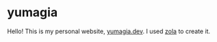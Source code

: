 # yumagia
Hello! This is my personal website, [yumagia.dev](https://yumagia.dev/). I used [zola](https://github.com/getzola/zola) to create it.